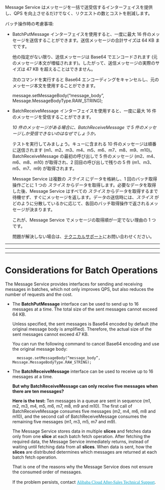 Message Service はメッセージを一括で送受信するインターフェイスを提供し、QPS を向上させるだけでなく、リクエストの数とコストを削減します。

バッチ操作時の考慮事項:

- BatchPutMessage インターフェイスを使用すると、一度に最大 16 件のメッセージを送信することができます。送信メッセージの合計サイズは 64 KB までです。
   
    他の指定がない限り、送信メッセージは Base64 でエンコードされます (元のメッセージ本文が増幅されます)。したがって、送信メッセージの実際のサイズは 47 KB を超えることはできません。

    次のコマンドを実行すると Base64 エンコーディングをキャンセルし、元のメッセージ本文を使用することができます。

    message.setMessageBody(“message_body”, Message.MessageBodyType.RAW_STRING);    

- BatchReceiveMessage インターフェイスを使用すると、一度に最大 16 件のメッセージを受信することができます。

   *10 件のメッセージがある場合に、BatchReceiveMessage で 5 件のメッセージしか受信できないのはなぜでしょうか。*

    テストを実行してみましょう。キューに含まれる 10 件のメッセージは順番に送信されます (m1、m2、m3、m4、m5、m6、m7、m8、m9、m10)。BatchReceiveMessage の最初の呼び出しで 5 件のメッセージ (m2、m4、m6、m8、m10) が取得され、2 回目の呼び出しで残りの 5 件 (m1、m3、m5、m7、m9) が取得されます。

    Message Service は複数の *スライス* にデータを格納し、1 回のバッチ取得操作ごとに 1 つの *スライス* からデータを取得します。必要なデータを取得した後、Message Service はすべての *スライス* からデータを取得するまで待機せず、すぐにメッセージを返します。データの送信時には、*スライス* がどのように分散しているかに応じて、各回のバッチ取得操作で返されるメッセージが決まります。
    
    これが、Message Service でメッセージの取得順が一定でない理由の 1 つです。

    問題が解決しない場合は、[テクニカルサポート](https://workorder-ap-northeast-1.console.aliyun.com/#/ticket/createIndex)にお問い合わせください。 



--------------------------------------------------------------------
----------------------------------------------------------------
------------------------------------
# Considerations for Batch Operations

The Message Service provides interfaces for sending and receiving messages in batches, which not only improves QPS, but also reduces the number of requests and the cost.

- The **BatchPutMessage** interface can be used to send up to 16 messages at a time. The total size of the sent messages cannot exceed 64 KB.

	Unless specified, the sent messages is Base64 encoded by default (the original message body is amplified). Therefore, the actual size of the sent messages cannot exceed 47 KB.

	You can run the following command to cancel Base64 encoding and use the original message body:

    	message.setMessageBody(“message_body”, Message.MessageBodyType.RAW_STRING);    

- The **BatchReceiveMessage** interface can be used to receive up to 16 messages at a time. 

	**But why BatchReceiveMessage can only receive five messages when there are ten messages?**

	**Here is the test:** Ten messages in a queue are sent in sequence (m1, m2, m3, m4, m5, m6, m7, m8, m9 and m10). The first call of BatchReceiveMessage consumes five messages  (m2, m4, m6, m8 and m10), and the second call of BatchReceiveMessage consumes the remaining five messages (m1, m3, m5, m7 and m9).

	The Message Service stores data in multiple **slices** and fetches data only from one **slice** at each batch fetch operation. After fetching the required data, the Message Service immediately returns, instead of waiting until fetching data from all **slices**. When data is sent, how the **slices** are distributed determines which messages are returned at each batch fetch operation. 
	
	That is one of the reasons why the Message Service does not ensure the consumed order of messages.

	If the problem persists, contact </span><a title="" target="_self" style="transition: color 0.2s; color: rgb(0, 162, 202); margin: 0px; padding: 0px; border: 0px; vertical-align: baseline; box-sizing: border-box; font-family: 微软雅黑, 'Microsoft YaHei'; background-position: 0px 0px;" href="https://workorder.aliyun.com/addIndex.htm">Alibaba Cloud After-Sales Technical Support</a><span style="line-height: 1.5; font-family: 微软雅黑, 'Microsoft YaHei';">. </span><span style="line-height: 1.5;">&nbsp;</span></p></div>
